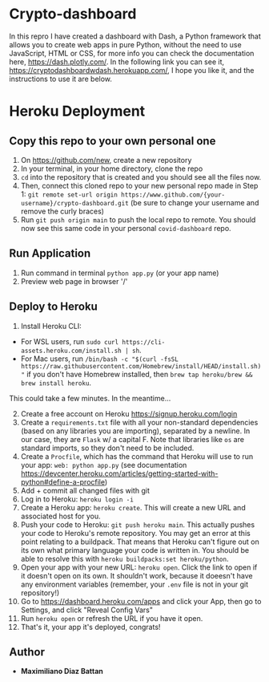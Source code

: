 # Crypto-dashboard

In this repro I have created a dashboard with Dash, a Python framework that allows you to create web apps in pure Python, without the need to use JavaScript, HTML or CSS, for more info you can check the documentation here, https://dash.plotly.com/. 
In the following link you can see it, https://cryptodashboardwdash.herokuapp.com/, I hope you like it, and the instructions to use it are below.


# Heroku Deployment

## Copy this repo to your own personal one
1. On https://github.com/new, create a new repository  
2. In your terminal, in your home directory, clone the repo
3. `cd` into the repository that is created and you should see all the files now.
4. Then, connect this cloned repo to your new personal repo made in Step 1: `git remote set-url origin https://www.github.com/{your-username}/crypto-dashboard.git` (be sure to change your username and remove the curly braces)
5. Run `git push origin main` to push the local repo to remote. You should now see this same code in your personal `covid-dashboard` repo.

## Run Application
1. Run command in terminal `python app.py` (or your app name)
2. Preview web page in browser '/'

## Deploy to Heroku
1. Install Heroku CLI: 
- For WSL users, run `sudo curl https://cli-assets.heroku.com/install.sh | sh`. 
- For Mac users, run `/bin/bash -c "$(curl -fsSL https://raw.githubusercontent.com/Homebrew/install/HEAD/install.sh)"` if you don't have Homebrew installed, then `brew tap heroku/brew && brew install heroku`. 

This could take a few minutes. In the meantime...

2. Create a free account on Heroku https://signup.heroku.com/login
3. Create a `requirements.txt` file with all your non-standard dependencies (based on any libraries you are importing), separated by a newline. In our case, they are `Flask` w/ a capital F. Note that libraries like `os` are standard imports, so they don't need to be included.
4. Create a `Procfile`, which has the command that Heroku will use to run your app: `web: python app.py` (see documentation https://devcenter.heroku.com/articles/getting-started-with-python#define-a-procfile)
5. Add + commit all changed files with git
6. Log in to Heroku: `heroku login -i`
5. Create a Heroku app: `heroku create`. This will create a new URL and associated host for you.
6. Push your code to Heroku: `git push heroku main`. This actually pushes your code to Heroku's remote repository. You may get an error at this point relating to a buildpack. That means that Heroku can't figure out on its own what primary language your code is written in. You should be able to resolve this with `heroku buildpacks:set heroku/python`.
7. Open your app with your new URL: `heroku open`. Click the link to open if it doesn't open on its own. It shouldn't work, because it doeesn't have any environment variables (remember, your `.env` file is not in your git repository!)
8. Go to https://dashboard.heroku.com/apps and click your App, then go to Settings, and click "Reveal Config Vars"
9. Run `heroku open` or refresh the URL if you have it open. 
10. That's it, your app it's deployed, congrats!

## Author

* **Maximiliano Diaz Battan** 

